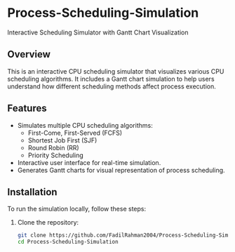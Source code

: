 # Process-Scheduling-Simulation
Interactive Scheduling Simulator with Gantt Chart Visualization

## Overview
This is an interactive CPU scheduling simulator that visualizes various CPU scheduling algorithms. It includes a Gantt chart simulation to help users understand how different scheduling methods affect process execution.

## Features
- Simulates multiple CPU scheduling algorithms:
  - First-Come, First-Served (FCFS)
  - Shortest Job First (SJF)
  - Round Robin (RR)
  - Priority Scheduling
- Interactive user interface for real-time simulation.
- Generates Gantt charts for visual representation of process scheduling.

## Installation
To run the simulation locally, follow these steps:

1. Clone the repository:
   ```bash
   git clone https://github.com/FadilRahman2004/Process-Scheduling-Simulation.git
   cd Process-Scheduling-Simulation
